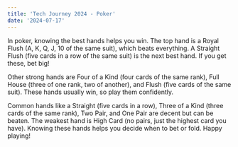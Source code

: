 ```yaml
---
title: 'Tech Journey 2024 - Poker'
date: '2024-07-17'
---
```


In poker, knowing the best hands helps you win. The top hand is a Royal Flush (A, K, Q, J, 10 of the same suit), which
beats everything. A Straight Flush (five cards in a row of the same suit) is the next best hand. If you get these, bet
big!

Other strong hands are Four of a Kind (four cards of the same rank), Full House (three of one rank, two of another), and
Flush (five cards of the same suit). These hands usually win, so play them confidently.

Common hands like a Straight (five cards in a row), Three of a Kind (three cards of the same rank), Two Pair, and One
Pair are decent but can be beaten. The weakest hand is High Card (no pairs, just the highest card you have). Knowing
these hands helps you decide when to bet or fold. Happy playing!
